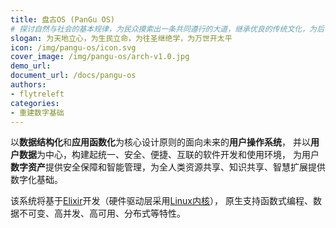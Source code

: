 ```yaml
---
title: 盘古OS (PanGu OS)
# 探讨自然与社会的基本规律，为民众摸索出一条共同遵行的大道，继承优良的传统文化，为后世开辟永久太平的基业
slogan: 为天地立心，为生民立命，为往圣继绝学，为万世开太平
icon: /img/pangu-os/icon.svg
cover_image: /img/pangu-os/arch-v1.0.jpg
demo_url:
document_url: /docs/pangu-os
authors:
- flytreleft
categories:
- 重建数字基础
---
```


以**数据结构化**和**应用函数化**为核心设计原则的面向未来的**用户操作系统**，
并以**用户数据**为中心，构建起统一、安全、便捷、互联的软件开发和使用环境，
为用户**数字资产**提供安全保障和智能管理，为全人类资源共享、知识共享、智慧扩展提供数字化基础。

该系统将基于[Elixir](https://elixir-lang.org/)开发（硬件驱动层采用[Linux内核](https://kernel.org/)），
原生支持函数式编程、数据不可变、高并发、高可用、分布式等特性。
<!-- more -->

